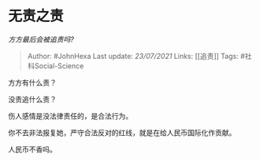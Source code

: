 # 无责之责
*方方最后会被追责吗?*

> Author: #JohnHexa
Last update: *23/07/2021* 
Links: [[追责]]
Tags: #社科Social-Science 

 
方方有什么责？

没责追什么责？

伤人感情是没法律责任的，是合法行为。

你不去非法报复她，严守合法反对的红线，就是在给人民币国际化作贡献。

人民币不香吗。



